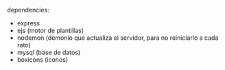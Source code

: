 dependencies:
  - express
  - ejs (motor de plantillas)
  - nodemon (demonio que actualiza el servidor, para no reiniciarlo a cada rato)
  - mysql (base de datos)
  - boxicons (iconos)
